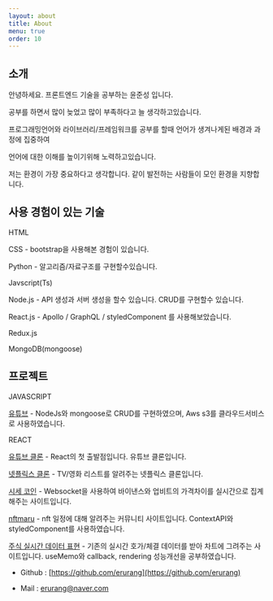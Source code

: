 ```yaml
---
layout: about
title: About
menu: true
order: 10
---
```


## 소개 

안녕하세요. 프론트엔드 기술을 공부하는 윤준성 입니다.

공부를 하면서 많이 늦었고 많이 부족하다고 늘 생각하고있습니다.

프로그래밍언어와 라이브러리/프레임워크를 공부를 할때 언어가 생겨나게된 배경과 과정에 집중하여

언어에 대한 이해를 높이기위해 노력하고있습니다.

저는 환경이 가장 중요하다고 생각합니다. 같이 발전하는 사람들이 모인 환경을 지향합니다.

## 사용 경험이 있는 기술

HTML

CSS - bootstrap을 사용해본 경험이 있습니다.

Python - 알고리즘/자료구조를 구현할수있습니다.

Javscript(Ts)

Node.js - API 생성과 서버 생성을 할수 있습니다. CRUD를 구현할수 있습니다.

React.js - Apollo / GraphQL / styledComponent 를 사용해보았습니다.

Redux.js 

MongoDB(mongoose)

## 프로젝트

JAVASCRIPT

[유튜브](https://github.com/erurang/mytube/tree/master) - NodeJs와 mongoose로 CRUD를 구현하였으며, Aws s3를 클라우드서비스로 사용하였습니다.

REACT

[유튜브 클론](https://erurang.github.io/youtube-react/) - React의 첫 출발점입니다. 유튜브 클론입니다.

[넷플릭스 클론](https://erurang.github.io/netflix/) - TV/영화 리스트를 알려주는 넷플릭스 클론입니다.

[시세 코인](https://erurang.github.io/btckimp/) - Websocket을 사용하여 바이낸스와 업비트의 가격차이를 실시간으로 집계해주는 사이트입니다.

[nftmaru](https://test.nftmaru.com) - nft 일정에 대해 알려주는 커뮤니티 사이트입니다. ContextAPI와 styledComponent를 사용하였습니다.

[주식 실시간 데이터 표현](https://github.com/erurang/hoga) - 기존의 실시간 호가/체결 데이터를 받아 차트에 그려주는 사이트입니다. useMemo와 callback, rendering 성능개선을 공부하였습니다.

- Github : [https://github.com/erurang](https://github.com/erurang)

- Mail : [erurang@naver.com](erurang@naver.com)

